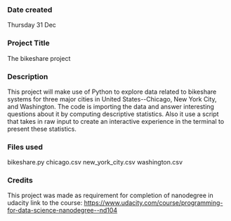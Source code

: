 ### Date created
Thursday 31 Dec

### Project Title
The bikeshare project

### Description
This project will make use of Python to explore data related to bikeshare systems for three major cities in United States--Chicago, New York City, and Washington.
The code is importing the data and answer interesting questions about it by computing descriptive statistics.
Also it use a script that takes in raw input to create an interactive experience in the terminal to present these statistics.

### Files used
bikeshare.py
chicago.csv
new_york_city.csv
washington.csv

### Credits
This project was made as requirement for completion of nanodegree in udacity
link to the course: https://www.udacity.com/course/programming-for-data-science-nanodegree--nd104

